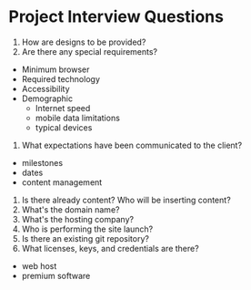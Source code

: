 # Project Interview Questions

1. How are designs to be provided?
1. Are there any special requirements?
  - Minimum browser
  - Required technology
  - Accessibility
  - Demographic
    - Internet speed
    - mobile data limitations
    - typical devices
1. What expectations have been communicated to the client?
  - milestones
  - dates
  - content management
1. Is there already content? Who will be inserting content?
1. What's the domain name?
1. What's the hosting company?
1. Who is performing the site launch?
1. Is there an existing git repository?
1. What licenses, keys, and credentials are there?
  - web host
  - premium software